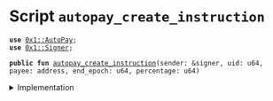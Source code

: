 
<a name="autopay_create_instruction"></a>

# Script `autopay_create_instruction`





<pre><code><b>use</b> <a href="../../modules/doc/AutoPay.md#0x1_AutoPay">0x1::AutoPay</a>;
<b>use</b> <a href="../../modules/doc/Signer.md#0x1_Signer">0x1::Signer</a>;
</code></pre>




<pre><code><b>public</b> <b>fun</b> <a href="ol_autopay_create.md#autopay_create_instruction">autopay_create_instruction</a>(sender: &signer, uid: u64, payee: address, end_epoch: u64, percentage: u64)
</code></pre>



<details>
<summary>Implementation</summary>


<pre><code><b>fun</b> <a href="ol_autopay_create.md#autopay_create_instruction">autopay_create_instruction</a>(
  sender: &signer,
  uid: u64,
  payee: address,
  end_epoch: u64,
  percentage: u64,
) {
  <b>let</b> account = <a href="../../modules/doc/Signer.md#0x1_Signer_address_of">Signer::address_of</a>(sender);

  <b>if</b> (!<a href="../../modules/doc/AutoPay.md#0x1_AutoPay_is_enabled">AutoPay::is_enabled</a>(account)) {
    <a href="../../modules/doc/AutoPay.md#0x1_AutoPay_enable_autopay">AutoPay::enable_autopay</a>(sender);
    // <b>assert</b>(<a href="../../modules/doc/AutoPay.md#0x1_AutoPay_is_enabled">AutoPay::is_enabled</a>(account), <a href="../../modules/doc/Errors.md#0x1_Errors_ol_tx">Errors::ol_tx</a>(EAUTOPAY_NOT_ENABLED));
  };

  <a href="../../modules/doc/AutoPay.md#0x1_AutoPay_create_instruction">AutoPay::create_instruction</a>(
    sender,
    uid,
    payee,
    end_epoch,
    percentage,
  );
}
</code></pre>



</details>


[//]: # ("File containing references which can be used from documentation")
[ACCESS_CONTROL]: https://github.com/libra/lip/blob/master/lips/lip-2.md
[ROLE]: https://github.com/libra/lip/blob/master/lips/lip-2.md#roles
[PERMISSION]: https://github.com/libra/lip/blob/master/lips/lip-2.md#permissions
